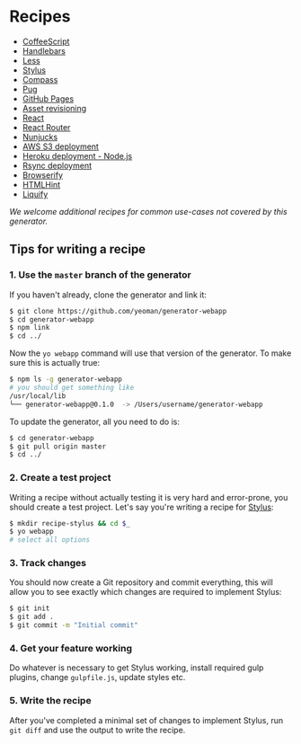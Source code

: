 # Recipes

- [CoffeeScript](coffeescript.md)
- [Handlebars](handlebars.md)
- [Less](less.md)
- [Stylus](stylus.md)
- [Compass](compass.md)
- [Pug](pug.md)
- [GitHub Pages](gh-pages.md)
- [Asset revisioning](asset-revisioning.md)
- [React](react.md)
- [React Router](react-router.md)
- [Nunjucks](nunjucks.md)
- [AWS S3 deployment](aws-s3-deployment.md)
- [Heroku deployment - Node.js](node-heroku.md)
- [Rsync deployment](rsync-deploy.md)
- [Browserify](browserify.md)
- [HTMLHint](htmlhint.md)
- [Liquify](liquify.md)

*We welcome additional recipes for common use-cases not covered by this generator.*

## Tips for writing a recipe

### 1. Use the `master` branch of the generator

If you haven't already, clone the generator and link it:

```sh
$ git clone https://github.com/yeoman/generator-webapp
$ cd generator-webapp
$ npm link
$ cd ../
```

Now the `yo webapp` command will use that version of the generator. To make sure this is actually true:

```sh
$ npm ls -g generator-webapp
# you should get something like
/usr/local/lib
└── generator-webapp@0.1.0  -> /Users/username/generator-webapp
```

To update the generator, all you need to do is:

```sh
$ cd generator-webapp
$ git pull origin master
$ cd ../
```

### 2. Create a test project

Writing a recipe without actually testing it is very hard and error-prone, you should create a test project. Let's say you're writing a recipe for [Stylus](http://learnboost.github.io/stylus/):

```sh
$ mkdir recipe-stylus && cd $_
$ yo webapp
# select all options
```

### 3. Track changes

You should now create a Git repository and commit everything, this will allow you to see exactly which changes are required to implement Stylus:

```sh
$ git init
$ git add .
$ git commit -m "Initial commit"
```

### 4. Get your feature working

Do whatever is necessary to get Stylus working, install required gulp plugins, change `gulpfile.js`, update styles etc.

### 5. Write the recipe

After you've completed a minimal set of changes to implement Stylus, run `git diff` and use the output to write the recipe.
